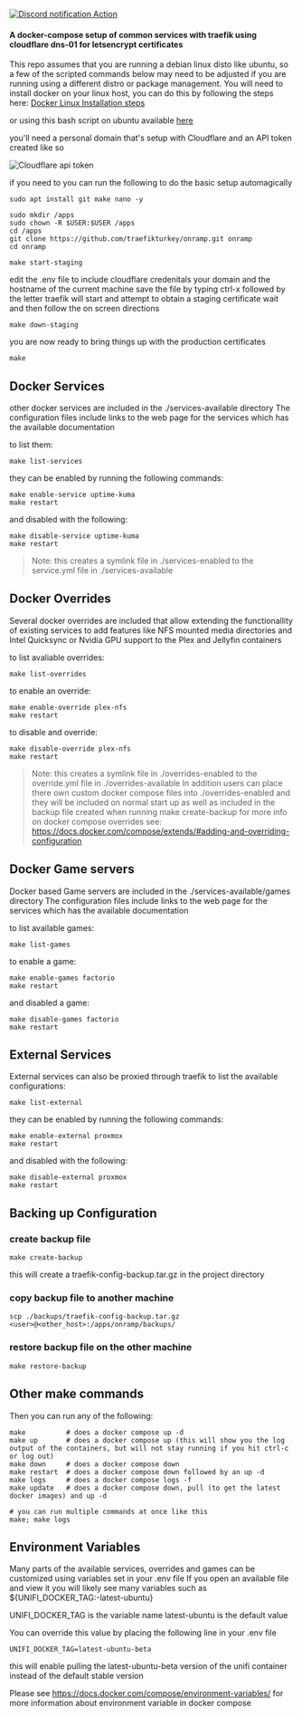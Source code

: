 [![Discord notification Action](https://github.com/ilude/traefik-setup-docker-compose/actions/workflows/alert-traefik-project.yml/badge.svg)](https://github.com/ilude/traefik-setup-docker-compose/actions/workflows/alert-traefik-project.yml)
#### A docker-compose setup of common services with traefik using cloudflare dns-01 for letsencrypt certificates

This repo assumes that you are running a debian linux disto like ubuntu, so a few of the scripted commands below may need to be adjusted if you are running using a different distro or package management. You will need to install docker on your linux host, you can do this by following the steps here:
[Docker Linux Installation steps](https://docs.docker.com/desktop/linux/install/#generic-installation-steps)

or using this bash script on ubuntu available [here](https://gist.github.com/ilude/52b775682ec6ea5cc31933f81cef49f6)

you'll need a personal domain that's setup with Cloudflare
and an API token created like so

![Cloudflare api token](https://cdn.discordapp.com/attachments/979867396800131104/985259853696102420/unknown.png "Cloudflare api token")


if you need to you can run the following to do the basic setup automagically

```
sudo apt install git make nano -y

sudo mkdir /apps
sudo chown -R $USER:$USER /apps
cd /apps
git clone https://github.com/traefikturkey/onramp.git onramp
cd onramp

make start-staging
```

edit the .env file to include cloudflare credenitals your domain and the hostname of the current machine save the file by typing ctrl-x followed by the letter  traefik will start and attempt to obtain a staging certificate wait and then follow the on screen directions

```
make down-staging
```
you are now ready to bring things up with the production certificates

```
make
```

## Docker Services

other docker services are included in the ./services-available directory
The configuration files include links to the web page for the services which has 
the available documentation

to list them:
```
make list-services
```

they can be enabled by running the following commands:

```
make enable-service uptime-kuma
make restart
```

and disabled with the following:
```
make disable-service uptime-kuma
make restart
```

> Note: this creates a symlink file in ./services-enabled to the service.yml file in ./services-available

## Docker Overrides

Several docker overrides are included that allow extending the functionallity of existing services to add features like NFS mounted media directories and Intel Quicksync or Nvidia GPU support to the Plex and Jellyfin containers

to list avaliable overrides:
```
make list-overrides
```

to enable an override:
```
make enable-override plex-nfs
make restart
```

to disable and override:
```
make disable-override plex-nfs
make restart
```
> Note: this creates a symlink file in ./overrides-enabled to the override.yml file in ./overrides-available
> In addition users can place there own custom docker compose files into ./overrides-enabled and they will be included on normal start up 
> as well as included in the backup file created when running make create-backup
> for more info on docker compose overrides see: https://docs.docker.com/compose/extends/#adding-and-overriding-configuration

## Docker Game servers

Docker based Game servers are included in the ./services-available/games directory 
The configuration files include links to the web page for the services which has 
the available documentation

to list available games:
```
make list-games
```

to enable a game:
```
make enable-games factorio
make restart
```

and disabled a game:
```
make disable-games factorio
make restart
```

## External Services
External services can also be proxied through traefik to list the available configurations:

```
make list-external
```

they can be enabled by running the following commands:

```
make enable-external proxmox
make restart
```

and disabled with the following:
```
make disable-external proxmox
make restart
```
## Backing up Configuration

### create backup file
```
make create-backup
```
this will create a traefik-config-backup.tar.gz in the project directory

### copy backup file to another machine
```
scp ./backups/traefik-config-backup.tar.gz <user>@<other_host>:/apps/onramp/backups/
```

### restore backup file on the other machine
```
make restore-backup
```

## Other make commands

Then you can run any of the following:

```
make          # does a docker compose up -d
make up       # does a docker compose up (this will show you the log output of the containers, but will not stay running if you hit ctrl-c or log out)
make down     # does a docker compose down
make restart  # does a docker compose down followed by an up -d
make logs     # does a docker compose logs -f
make update   # does a docker compose down, pull (to get the latest docker images) and up -d

# you can run multiple commands at once like this
make; make logs
```
## Environment Variables

Many parts of the available services, overrides and games can be customized using variables set in your .env file
If you open an available file and view it you will likely see many variables such as ${UNIFI_DOCKER_TAG:-latest-ubuntu}

UNIFI_DOCKER_TAG is the variable name 
latest-ubuntu is the default value

You can override this value by placing the following line in your .env file
```
UNIFI_DOCKER_TAG=latest-ubuntu-beta
```
this will enable pulling the latest-ubuntu-beta version of the unifi container instead of the default stable version

Please see https://docs.docker.com/compose/environment-variables/ for more information about environment variable in docker compose
